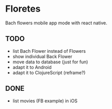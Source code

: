 # Floretes
Bach flowers mobile app mode with react native.

## TODO
- list Bach Flower instead of Flowers
- show individual Back Flower
- move data to database (just for fun)
- adapt it to Android
- adapt it to ClojureScript (reframe?)

## DONE
- list movies (FB example) in iOS

